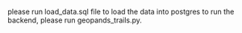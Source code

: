 please run load_data.sql file to load the data into postgres
to run the backend, please run geopands_trails.py.


